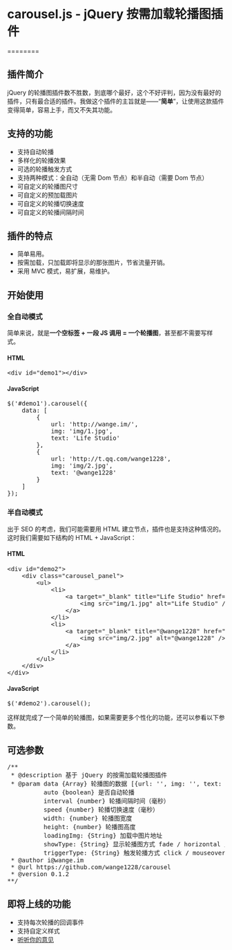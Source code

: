 <h1>carousel.js - jQuery 按需加载轮播图插件</h1>
========
<h2>插件简介</h2>
<p>jQuery 的轮播图插件数不胜数，到底哪个最好，这个不好评判，因为没有最好的插件，只有最合适的插件。我做这个插件的主旨就是——“<strong>简单</strong>”，让使用这款插件变得简单，容易上手，而又不失其功能。</p>
<h2>支持的功能</h2>
<ul>
    <li>支持自动轮播</li>
    <li>多样化的轮播效果</li>
    <li>可选的轮播触发方式</li>
    <li>支持两种模式：全自动（无需 Dom 节点）和半自动（需要 Dom 节点）</li>
    <li>可自定义的轮播图尺寸</li>
    <li>可自定义的预加载图片</li>
    <li>可自定义的轮播切换速度</li>
    <li>可自定义的轮播间隔时间</li>
</ul>
<h2>插件的特点</h2>
<ul>
    <li>简单易用。</li>
    <li>按需加载，只加载即将显示的那张图片，节省流量开销。</li>
    <li>采用 MVC 模式，易扩展，易维护。</li>
</ul>
<h2>开始使用</h2>
<h3>全自动模式</h3>
<p>简单来说，就是<strong>一个空标签 + 一段 JS 调用 = 一个轮播图</strong>，甚至都不需要写样式。</p>
<h4>HTML</h4>
<pre>
&lt;div id="demo1"&gt;&lt;/div&gt;</pre>
<h4>JavaScript</h4>
<pre>
$('#demo1').carousel({
    data: [
        {
            url: 'http://wange.im/',
            img: 'img/1.jpg',
            text: 'Life Studio'
        },
        {
            url: 'http://t.qq.com/wange1228',
            img: 'img/2.jpg',
            text: '@wange1228'
        }
    ]
});</pre>
<h3>半自动模式</h3>
<p>出于 SEO 的考虑，我们可能需要用 HTML 建立节点，插件也是支持这种情况的。这时我们需要如下结构的 HTML + JavaScript：</p>
<h4>HTML</h4>
<pre>
&lt;div id="demo2"&gt;
    &lt;div class="carousel_panel"&gt;
        &lt;ul&gt;
            &lt;li&gt;
                &lt;a target="_blank" title="Life Studio" href="http://wange.im/"&gt;
                    &lt;img src="img/1.jpg" alt="Life Studio" /&gt;
                &lt;/a&gt;
            &lt;/li&gt;
            &lt;li&gt;
                &lt;a target="_blank" title="@wange1228" href="http://t.qq.com/wange1228"&gt;
                    &lt;img src="img/2.jpg" alt="@wange1228" /&gt;
                &lt;/a&gt;
            &lt;/li&gt;
        &lt;/ul&gt;
    &lt;/div&gt;
&lt;/div&gt;</pre>
<h4>JavaScript</h4>
<pre>
$('#demo2').carousel();</pre>
<p>这样就完成了一个简单的轮播图，如果需要更多个性化的功能，还可以参看以下参数。</p>
<h2>可选参数</h2>
<pre>
/**
 * @description 基于 jQuery 的按需加载轮播图插件
 * @param data {Array} 轮播图的数据 [{url: '', img: '', text: ''}]
          auto {boolean} 是否自动轮播
          interval {number} 轮播间隔时间（毫秒）
          speed {number} 轮播切换速度（毫秒）
          width: {number} 轮播图宽度
          height: {number} 轮播图高度
          loadingImg: {String} 加载中图片地址
          showType: {String} 显示轮播图方式 fade / horizontal / vertical
          triggerType: {String} 触发轮播方式 click / mouseover
 * @author i@wange.im
 * @url https://github.com/wange1228/carousel
 * @version 0.1.2
**/</pre>
<h2>即将上线的功能</h2>
<ul>
    <li>支持每次轮播的回调事件</li>
    <li>支持自定义样式</li>
    <li><a href="mailto:i@wange.im" title="给我发邮件">听听你的意见</a></li>
</ul>